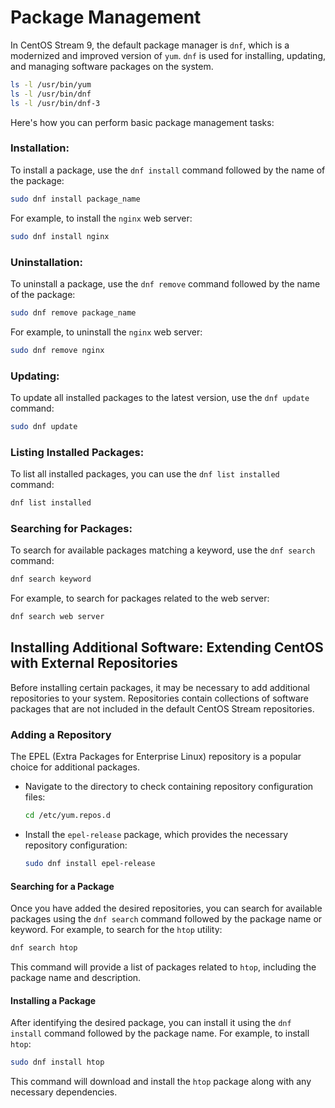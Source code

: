 # Package Management

In CentOS Stream 9, the default package manager is `dnf`, which is a modernized and improved version of `yum`. `dnf` is used for installing, updating, and managing software packages on the system.

```bash
ls -l /usr/bin/yum
ls -l /usr/bin/dnf
ls -l /usr/bin/dnf-3
```

Here's how you can perform basic package management tasks:

### Installation:

To install a package, use the `dnf install` command followed by the name of the package:

```bash
sudo dnf install package_name
```

For example, to install the `nginx` web server:

```bash
sudo dnf install nginx
```

### Uninstallation:

To uninstall a package, use the `dnf remove` command followed by the name of the package:

```bash
sudo dnf remove package_name
```

For example, to uninstall the `nginx` web server:

```bash
sudo dnf remove nginx
```

### Updating:

To update all installed packages to the latest version, use the `dnf update` command:

```bash
sudo dnf update
```

### Listing Installed Packages:

To list all installed packages, you can use the `dnf list installed` command:

```bash
dnf list installed
```

### Searching for Packages:

To search for available packages matching a keyword, use the `dnf search` command:

```bash
dnf search keyword
```

For example, to search for packages related to the web server:

```bash
dnf search web server
```

## Installing Additional Software: Extending CentOS with External Repositories

Before installing certain packages, it may be necessary to add additional repositories to your system. Repositories contain collections of software packages that are not included in the default CentOS Stream repositories. 

### Adding a Repository

The EPEL (Extra Packages for Enterprise Linux) repository is a popular choice for additional packages.

- Navigate to the directory to check containing repository configuration files:

   ```bash
   cd /etc/yum.repos.d
   ```

- Install the `epel-release` package, which provides the necessary repository configuration:

   ```bash
   sudo dnf install epel-release
   ```

#### Searching for a Package

Once you have added the desired repositories, you can search for available packages using the `dnf search` command followed by the package name or keyword. For example, to search for the `htop` utility:

   ```bash
   dnf search htop
   ```

This command will provide a list of packages related to `htop`, including the package name and description.

#### Installing a Package

After identifying the desired package, you can install it using the `dnf install` command followed by the package name. For example, to install `htop`:

   ```bash
   sudo dnf install htop
   ```

This command will download and install the `htop` package along with any necessary dependencies.
